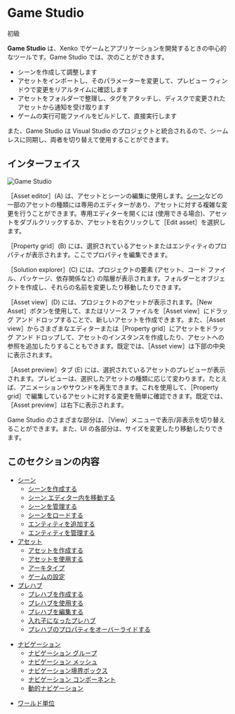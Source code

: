 # Game Studio

<span class="label label-doc-level">初級</span>

**Game Studio** は、Xenko でゲームとアプリケーションを開発するときの中心的なツールです。Game Studio では、次のことができます。

* シーンを作成して調整します
* アセットをインポートし、そのパラメーターを変更して、プレビュー ウィンドウで変更をリアルタイムに確認します
* アセットをフォルダーで整理し、タグをアタッチし、ディスクで変更されたアセットから通知を受け取ります
* ゲームの実行可能ファイルをビルドして、直接実行します

また、Game Studio は Visual Studio のプロジェクトと統合されるので、シームレスに同期し、両者を切り替えて使用することができます。

## インターフェイス

![Game Studio](../get-started/media/game-studio-main-interface.png)

［Asset editor］(A) は、アセットとシーンの編集に使用します。[シーン](create-a-scene.md)などの一部のアセットの種類には専用のエディターがあり、アセットに対する複雑な変更を行うことができます。専用エディターを開くには (使用できる場合)、アセットをダブルクリックするか、アセットを右クリックして［Edit asset］を選択します。

［Property grid］(B) には、選択されているアセットまたはエンティティのプロパティが表示されます。ここでプロパティを編集できます。

［Solution explorer］(C) には、プロジェクトの要素 (アセット、コード ファイル、パッケージ、依存関係など) の階層が表示されます。フォルダーとオブジェクトを作成し、それらの名前を変更したり移動したりできます。

［Asset view］(D) には、プロジェクトのアセットが表示されます。［New Asset］ボタンを使用して、またはリソース ファイルを［Asset view］にドラッグ アンド ドロップすることで、新しいアセットを作成できます。また、［Asset view］からさまざまなエディターまたは［Property grid］にアセットをドラッグ アンド ドロップして、アセットのインスタンスを作成したり、アセットへの参照を追加したりすることもできます。既定では、［Asset view］は下部の中央に表示されます。

［Asset preview］タブ (E) には、選択されているアセットのプレビューが表示されます。プレビューは、選択したアセットの種類に応じて変わります。たとえば、アニメーションやサウンドを再生できます。これを使用して、［Property grid］で編集しているアセットに対する変更を簡単に確認できます。既定では、［Asset preview］は右下に表示されます。

Game Studio のさまざまな部分は、［View］メニューで表示/非表示を切り替えることができます。また、UI の各部分は、サイズを変更したり移動したりできます。

## このセクションの内容

* [シーン](scenes.md)
    * [シーンを作成する](create-a-scene.md)
    * [シーン エディター内を移動する](avigate-in-the-scene-editor.md)
    * [シーンを管理する](manage-scenes.md)
    * [シーンをロードする](load-scenes.md)
    * [エンティティを追加する](add-entities.md)
    * [エンティティを管理する](manage-entities.md)
* [アセット](assets.md)
    * [アセットを作成する](create-assets.md)
    * [アセットを使用する](use-assets.md)
    * [アーキタイプ](archetypes.md)
    * [ゲームの設定](game-settings.md)
* [プレハブ](prefabs/index.md)
    * [プレハブを作成する](prefabs/create-a-prefab.md)
    * [プレハブを使用する](prefabs/use-prefabs.md)
    * [プレハブを編集する](prefabs/edit-prefabs.md)
    * [入れ子になったプレハブ](prefabs/nested-prefabs.md)
    * [プレハブのプロパティをオーバーライドする](prefabs/override-prefab-properties.md)
+ [ナビゲーション](navigation.md)
    * [ナビゲーション グループ](navigation-groups.md)
    * [ナビゲーション メッシュ](navigation-meshes.md)
    * [ナビゲーション境界ボックス](navigation-bounding-boxes.md)
    * [ナビゲーション コンポーネント](navigation-components.md)
    * [動的ナビゲーション](dynamic-navigation.md)
* [ワールド単位](world-units.md)
